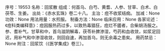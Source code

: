 序号：19553
名称：回浆散
组成：何首乌、白芍、黄耆、人参、甘草、白术、白茯苓、生姜。
出处：《赤水玄珠》卷二十八。
主治：痘不收浆结痂。
加减：None
功效：None
用法用量：水煎服。
制备方法：None
临床应用：None
各家论述：《痘科类编释意》：痘因服热药过多，以致热毒猖狂，痘烂不靥者，合柴胡汤服之。参、耆补气，甘草和中，首乌滋阴解毒，茯苓补脾渗湿，芍药和血收敛，如浆足回迟，用补气和中渗湿收敛，则回自速，再加首乌，则无余毒之患矣。
用药禁忌：None
附注：回浆饮（《医学集成》卷三）。
